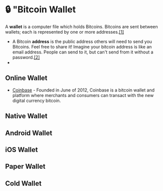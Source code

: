 :lock: "Bitcoin Wallet
==============
A __wallet__ is a computer file which holds Bitcoins. Bitcoins are sent between wallets; each is represented by one or more addresses.[[1]](trybtc.com)

* A Bitcoin __address__ is the public address others will need to send you Bitcoins. Feel free to share it! Imagine your bitcoin address is like an email address. People can send to it, but can't send from it without a password.[[2]](trybtc.com)
* 


Online Wallet
----------
* [Coinbase](https://coinbase.com/) - Founded in June of 2012, Coinbase is a bitcoin wallet and platform where merchants and consumers can transact with the new digital currency bitcoin.

Native Wallet
-------------

Android Wallet
--------------

iOS Wallet
----------

Paper Wallet
------------

Cold Wallet
-----------